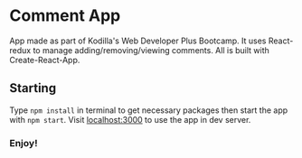 # Comment App

App made as part of Kodilla's Web Developer Plus Bootcamp. 
It uses React-redux to manage adding/removing/viewing comments. All is built with Create-React-App.

## Starting

Type `npm install` in terminal to get necessary packages then start the app with `npm start`. Visit [localhost:3000](http://localhost:3000) to use the app in dev server.

### Enjoy!